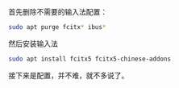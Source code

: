  首先删除不需要的输入法配置：
```bash
sudo apt purge fcitx* ibus*
```
然后安装输入法
```bash
sudo apt install fcitx5 fcitx5-chinese-addons
```

接下来是配置，并不难，就不多说了。
